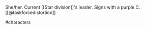 She/her. Current [[Star division]]'s leader. Signs with a purple C. [[@taskforcedistortion]]

#characters 
